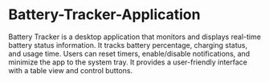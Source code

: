 # Battery-Tracker-Application
Battery Tracker is a desktop application that monitors and displays real-time battery status information. It tracks battery percentage, charging status, and usage time. Users can reset timers, enable/disable notifications, and minimize the app to the system tray. It provides a user-friendly interface with a table view and control buttons.

